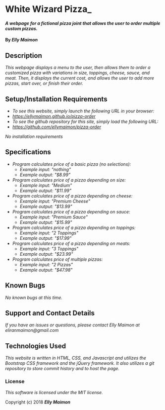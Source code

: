 # White Wizard Pizza_

#### _A webpage for a fictional pizza joint that allows the user to order multiple custom pizzas._

#### By _Elly Maimon_

## Description

_This webpage displays a menu to the user, then allows them to order a customized pizza with variations in size, toppings, cheese, sauce, and meat. Then, it displays the current cost, and allows the user to add more pizzas, start over, or finish their order._

## Setup/Installation Requirements

* _To see this website, simply launch the following URL in your browser:_
* _https://ellymaimon.github.io/pizza-order_
* _To see the github repository for this site, simply load the following URL:_
* _https://github.com/ellymaimon/pizza-order_

_No installation requirements_

## Specifications

* _Program calculates price of a basic pizza (no selections):_
  * _Example input: "nothing"_
  * _Example output: "$8.99"_
* _Program calculates price of a pizza depending on size:_
  * _Example input: "Medium"_
  * _Example output: "$11.99"_  
* _Program calculates price of a pizza depending on cheese:_
  * _Example input: "Premium Cheese"_
  * _Example output: "$13.99"_     
* _Program calculates price of a pizza depending on sauce:_
  * _Example input: "Premium Sauce"_
  * _Example output: "$15.99"_    
* _Program calculates price of a pizza depending on toppings:_
  * _Example input: "2 Toppings"_
  * _Example output: "$17.99"_  
* _Program calculates price of a pizza depending on meats:_
  * _Example input: "3 Toppings"_
  * _Example output: "$23.99"_    
* _Program calculates price of multiple pizzas:_
  * _Example input: "2 Pizzas"_
  * _Example output: "$47.98"_    

## Known Bugs

_No known bugs at this time._

## Support and Contact Details

_If you have an issues or questions, please contact Elly Maimon at eliranmaimon@gmail.com_

## Technologies Used

_This website is written in HTML, CSS, and Javascript and utilizes the Bootstrap CSS framework and the jQuery framework. It also utilizes a git repository to store commit history and to host the page._

### License

*This software is licensed under the MIT license.*

Copyright (c) 2018 **_Elly Maimon_**
